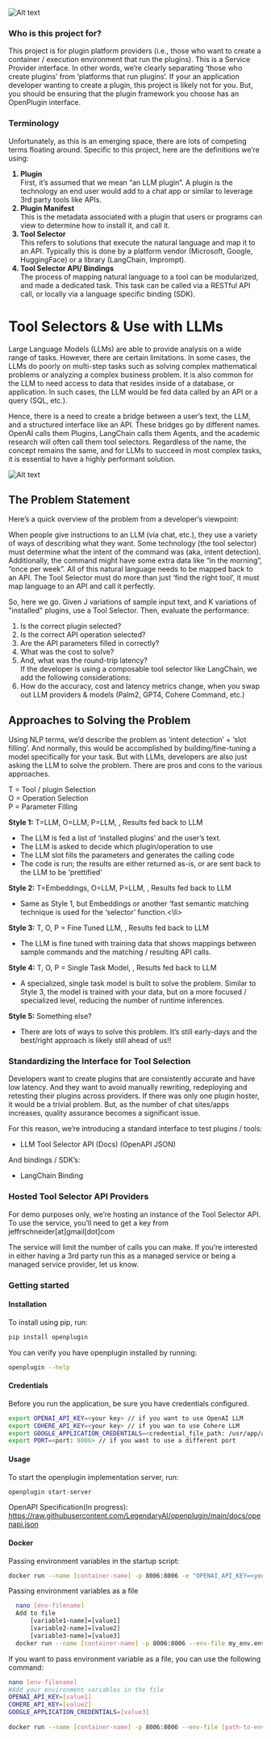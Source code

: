 ![Alt text](docs/openplugin_logo.jpg?raw=75x75 "Logo")
### Who is this project for?

This project is for plugin platform providers (i.e., those who want to create a container / execution environment that run the plugins). This is a Service Provider interface. In other words, we’re clearly separating ‘those who create plugins’ from ‘platforms that run plugins’. If your an application developer wanting to create a plugin, this project is likely not for you. But, you should be ensuring that the plugin framework you choose has an OpenPlugin interface. 

### Terminology
Unfortunately, as this is an emerging space, there are lots of competing terms floating around. Specific to this project, here are the definitions we’re using:

<ol>
<b><li>Plugin</li></b>
First, it’s assumed that we mean “an LLM plugin”. A plugin is the technology an end user would add to a chat app or similar to leverage 3rd party tools like APIs. 
<b><li>Plugin Manifest</li></b>
This is the metadata associated with a plugin that users or programs can view to determine how to install it, and call it.
<b><li>Tool Selector</li></b>
This refers to solutions that execute the natural language and map it to an API. Typically this is done by a platform vendor (Microsoft, Google, HuggingFace) or a library (LangChain, Imprompt). 
<b><li>Tool Selector API/ Bindings</li></b>
The process of mapping natural language to a tool can be modularized, and made a dedicated task. This task can be called via a RESTful API call, or locally via a language specific binding (SDK).
</ol>

# Tool Selectors & Use with LLMs 

Large Language Models (LLMs) are able to provide analysis on a wide range of tasks. However, there are certain limitations. In some cases, the LLMs do poorly on multi-step tasks such as solving complex mathematical problems or analyzing a complex business problem. It is also common for the LLM to need access to data that resides inside of a database, or application. In such cases, the LLM would be fed data called by an API or a query (SQL, etc.). 

Hence, there is a need to create a bridge between a user’s text, the LLM, and a structured interface like an API. These bridges go by different names. OpenAI calls them Plugins, LangChain calls them Agents, and the academic research will often call them tool selectors. Regardless of the name, the concept remains the same, and for LLMs to succeed in most complex tasks, it is essential to have a highly performant solution. 

![Alt text](docs/flow_img.png?raw=true "Flow")

## The Problem Statement
Here’s a quick overview of the problem from a developer’s viewpoint:

When people give instructions to an LLM (via chat, etc.), they use a variety of ways of describing what they want. Some technology (the tool selector) must determine what the intent of the command was (aka, intent detection). Additionally, the command might have some extra data like “in the morning”, “once per week”. All of this natural language needs to be mapped back to an API. The Tool Selector must do more than just ‘find the right tool’, it must map language to an API and call it perfectly. 

So, here we go. Given J variations of sample input text, and K variations of "installed" plugins, use a Tool Selector. Then, evaluate the performance:
<ol>
<li>Is the correct plugin selected?</li>
<li>Is the correct API operation selected?</li>
<li>Are the API parameters filled in correctly?</li>
<li>What was the cost to solve?</li>
<li>And, what was the round-trip latency?</li>
If the developer is using a composable tool selector like LangChain,  we add the following considerations: 
<li>How do the accuracy, cost and latency metrics change, when you swap out LLM providers & models (Palm2, GPT4, Cohere Command, etc.)</li>
</ol>

## Approaches to Solving the Problem 
Using NLP terms, we’d describe the problem as ‘intent detection’ + ‘slot filling’. And normally, this would be accomplished by building/fine-tuning a model specifically for your task. But with LLMs, developers are also just asking the LLM to solve the problem. There are pros and cons to the various approaches. 


T = Tool / plugin Selection <br>
O = Operation Selection <br>
P = Parameter Filling 


<b>Style 1:</b> T=LLM, O=LLM, P=LLM, <Invoke API>, Results fed back to LLM
<ul>
<li>The LLM is fed a list of ‘installed plugins’ and the user’s text.</li>
<li>The LLM is asked to decide which plugin/operation to use </li>
<li>The LLM slot fills the parameters and generates the calling code</li>
<li>The code is run; the results are either returned as-is, or are sent back to the LLM to be ‘prettified’</li>
</ul>
<b>Style 2:</b> T=Embeddings, O=LLM, P=LLM, <Invoke API>, Results fed back to LLM
<ul>
<li>Same as Style 1, but Embeddings or another ‘fast semantic matching technique is used for the ‘selector’ function.<\li>
</ul>
<b>Style 3:</b> T, O, P = Fine Tuned LLM, <Invoke API>, Results fed back to LLM
<ul>
<li>The LLM is fine tuned with training data that shows mappings between sample commands and the matching / resulting API calls.</li>
</ul>
<b>Style 4:</b> T, O, P = Single Task Model, <Invoke API>, Results fed back to LLM
<ul>
<li>A specialized, single task model is built to solve the problem. Similar to Style 3, the model is trained with your data, but on a more focused / specialized level, reducing the number of runtime inferences.</li>
</ul>
<b>Style 5:</b> Something else?
<ul>
<li>There are lots of ways to solve this problem. It’s still early-days and the best/right approach is likely still ahead of us!!</li>
</ul>


### Standardizing the Interface for Tool Selection
Developers want to create plugins that are consistently accurate and have low latency. And they want to avoid manually rewriting, redeploying and retesting their plugins across providers. If there was only one plugin hoster, it would be a trivial problem. But, as the number of chat sites/apps increases, quality assurance becomes a significant issue. 

For this reason, we’re introducing a standard interface to test plugins / tools:

 - LLM Tool Selector API (Docs) (OpenAPI JSON)

And bindings / SDK’s:
 - LangChain Binding

### Hosted Tool Selector API Providers
For demo purposes only, we’re hosting an instance of the Tool Selector API. To use the service, you’ll need to get a key from jeffrschneider[at]gmail[dot]com   

The service will limit the number of calls you can make. If you’re interested in either having a 3rd party run this as a managed service or being a managed service provider, let us know. 

### Getting started

#### Installation
To install using pip, run:
```sh
pip install openplugin
```
You can verify you have openplugin installed by running:
```sh
openplugin --help
```

#### Credentials
Before you run the application, be sure you have credentials configured.
```sh
export OPENAI_API_KEY=<your key> // if you want to use OpenAI LLM
export COHERE_API_KEY=<your key> // if you wan to use Cohere LLM
export GOOGLE_APPLICATION_CREDENTIALS=<credential_file_path: /usr/app/application_default_credentials.json> // if you want to use Google LLM
export PORT=<port: 8006> // if you want to use a different port
```

#### Usage
To start the openplugin implementation server, run:
```sh
openplugin start-server
```

OpenAPI Specification(In progress): https://raw.githubusercontent.com/LegendaryAI/openplugin/main/docs/openapi.json

#### Docker

Passing environment variables in the startup script:

```sh
docker run --name [container-name] -p 8006:8006 -e "OPENAI_API_KEY=<your_key>" -e "COHERE_API_KEY=<your_key>" -e "GOOGLE_APPLICATION_CREDENTIALS=<your_key>" -d shrikant14/openplugin:latest
```

Passing environment variables as a file

```sh
  nano [env-filename]
  Add to file
	  [variable1-name]=[value1]
	  [variable2-name]=[value2]
	  [variable3-name]=[value3]
  docker run --name [container-name] -p 8006:8006 --env-file my_env.env -d shrikant14/openplugin:latest
```

If you want to pass environment variable as a file, you can use the following command:
```sh
nano [env-filename]
#Add your environment variables in the file
OPENAI_API_KEY=[value1]
COHERE_API_KEY=[value2]
GOOGLE_APPLICATION_CREDENTIALS=[value3]
  
docker run --name [container-name] -p 8006:8006 --env-file [path-to-env-file] -d shrikant14/openplugin:latest
```